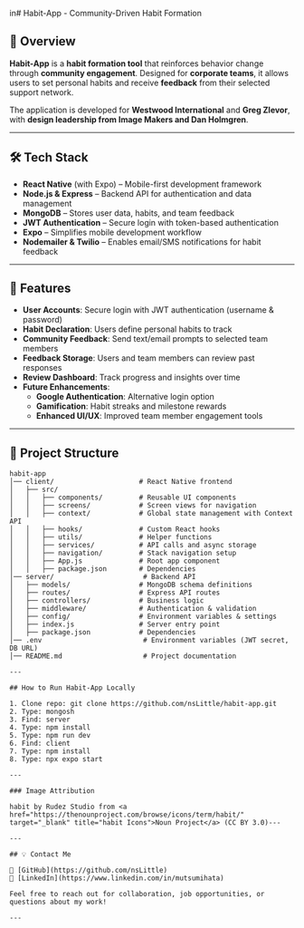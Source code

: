 in# Habit-App - Community-Driven Habit Formation

## 🚀 Overview

**Habit-App** is a **habit formation tool** that reinforces behavior change through **community engagement**. Designed for **corporate teams**, it allows users to set personal habits and receive **feedback** from their selected support network.

The application is developed for **Westwood International** and **Greg Zlevor**, with **design leadership from Image Makers and Dan Holmgren**.

---

## 🛠 Tech Stack

- **React Native** (with Expo) – Mobile-first development framework
- **Node.js & Express** – Backend API for authentication and data management
- **MongoDB** – Stores user data, habits, and team feedback
- **JWT Authentication** – Secure login with token-based authentication
- **Expo** – Simplifies mobile development workflow
- **Nodemailer & Twilio** – Enables email/SMS notifications for habit feedback

---

## 📌 Features

- **User Accounts**: Secure login with JWT authentication (username & password)
- **Habit Declaration**: Users define personal habits to track
- **Community Feedback**: Send text/email prompts to selected team members
- **Feedback Storage**: Users and team members can review past responses
- **Review Dashboard**: Track progress and insights over time
- **Future Enhancements**:
  - **Google Authentication**: Alternative login option
  - **Gamification**: Habit streaks and milestone rewards
  - **Enhanced UI/UX**: Improved team member engagement tools

---

## 📂 Project Structure

```plaintext
habit-app
│── client/                     # React Native frontend
│   ├── src/
│   │   ├── components/         # Reusable UI components
│   │   ├── screens/            # Screen views for navigation
│   │   ├── context/            # Global state management with Context API
│   │   ├── hooks/              # Custom React hooks
│   │   ├── utils/              # Helper functions
│   │   ├── services/           # API calls and async storage
│   │   ├── navigation/         # Stack navigation setup
│   │   ├── App.js              # Root app component
│   │   ├── package.json        # Dependencies
│── server/                      # Backend API
│   ├── models/                 # MongoDB schema definitions
│   ├── routes/                 # Express API routes
│   ├── controllers/            # Business logic
│   ├── middleware/             # Authentication & validation
│   ├── config/                 # Environment variables & settings
│   ├── index.js                # Server entry point
│   ├── package.json            # Dependencies
│── .env                         # Environment variables (JWT secret, DB URL)
│── README.md                    # Project documentation

---

## How to Run Habit-App Locally

1. Clone repo: git clone https://github.com/nsLittle/habit-app.git
2. Type: mongosh
3. Find: server
4. Type: npm install
5. Type: npm run dev
6. Find: client
7. Type: npm install
8. Type: npx expo start

---

### Image Attribution

habit by Rudez Studio from <a href="https://thenounproject.com/browse/icons/term/habit/" target="_blank" title="habit Icons">Noun Project</a> (CC BY 3.0)---

---

## 💡 Contact Me

🔗 [GitHub](https://github.com/nsLittle)
🔗 [LinkedIn](https://www.linkedin.com/in/mutsumihata)

Feel free to reach out for collaboration, job opportunities, or questions about my work!

---
```
